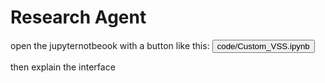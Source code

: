 # Research Agent

open the jupyternotbeook with a button like this:
<button onclick="openOrCreateFileInJupyterLab('code/Custom_VSS.ipynb');"><i class="fas fa-flask"></i> code/Custom_VSS.ipynb</button> 


then explain the interface
